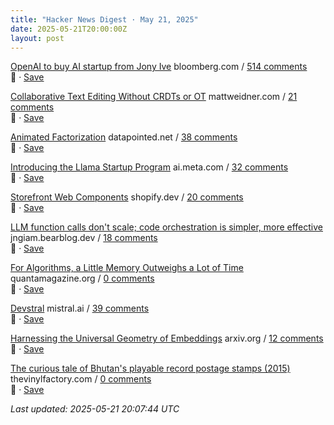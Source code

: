 ```yaml
---
title: "Hacker News Digest · May 21, 2025"
date: 2025-05-21T20:00:00Z
layout: post
---
```


[OpenAI to buy AI startup from Jony Ive](https://www.bloomberg.com/news/articles/2025-05-21/openai-to-buy-apple-veteran-jony-ive-s-ai-device-startup-in-6-5-billion-deal)  bloomberg.com / [514 comments](https://news.ycombinator.com/item?id=44053518)  
🔗 · [Save](https://bookmark.syazarilasyraf.com/bookmarks/new?url=https%3A%2F%2Fwww.bloomberg.com%2Fnews%2Farticles%2F2025-05-21%2Fopenai-to-buy-apple-veteran-jony-ive-s-ai-device-startup-in-6-5-billion-deal&title=OpenAI%20to%20buy%20AI%20startup%20from%20Jony%20Ive)

[Collaborative Text Editing Without CRDTs or OT](https://mattweidner.com/2025/05/21/text-without-crdts.html)  mattweidner.com / [21 comments](https://news.ycombinator.com/item?id=44053560)  
🔗 · [Save](https://bookmark.syazarilasyraf.com/bookmarks/new?url=https%3A%2F%2Fmattweidner.com%2F2025%2F05%2F21%2Ftext-without-crdts.html&title=Collaborative%20Text%20Editing%20Without%20CRDTs%20or%20OT)

[Animated Factorization](http://www.datapointed.net/visualizations/math/factorization/animated-diagrams/)  datapointed.net / [38 comments](https://news.ycombinator.com/item?id=44051958)  
🔗 · [Save](https://bookmark.syazarilasyraf.com/bookmarks/new?url=http%3A%2F%2Fwww.datapointed.net%2Fvisualizations%2Fmath%2Ffactorization%2Fanimated-diagrams%2F&title=Animated%20Factorization)

[Introducing the Llama Startup Program](https://ai.meta.com/blog/llama-startup-program/?_fb_noscript=1)  ai.meta.com / [32 comments](https://news.ycombinator.com/item?id=44052984)  
🔗 · [Save](https://bookmark.syazarilasyraf.com/bookmarks/new?url=https%3A%2F%2Fai.meta.com%2Fblog%2Fllama-startup-program%2F%3F_fb_noscript%3D1&title=Introducing%20the%20Llama%20Startup%20Program)

[Storefront Web Components](https://shopify.dev/docs/api/storefront-web-components)  shopify.dev / [20 comments](https://news.ycombinator.com/item?id=44053603)  
🔗 · [Save](https://bookmark.syazarilasyraf.com/bookmarks/new?url=https%3A%2F%2Fshopify.dev%2Fdocs%2Fapi%2Fstorefront-web-components&title=Storefront%20Web%20Components)

[LLM function calls don't scale; code orchestration is simpler, more effective](https://jngiam.bearblog.dev/mcp-large-data/)  jngiam.bearblog.dev / [18 comments](https://news.ycombinator.com/item?id=44053744)  
🔗 · [Save](https://bookmark.syazarilasyraf.com/bookmarks/new?url=https%3A%2F%2Fjngiam.bearblog.dev%2Fmcp-large-data%2F&title=LLM%20function%20calls%20don%27t%20scale%3B%20code%20orchestration%20is%20simpler%2C%20more%20effective)

[For Algorithms, a Little Memory Outweighs a Lot of Time](https://www.quantamagazine.org/for-algorithms-a-little-memory-outweighs-a-lot-of-time-20250521/)  quantamagazine.org / [0 comments](https://news.ycombinator.com/item?id=44055347)  
🔗 · [Save](https://bookmark.syazarilasyraf.com/bookmarks/new?url=https%3A%2F%2Fwww.quantamagazine.org%2Ffor-algorithms-a-little-memory-outweighs-a-lot-of-time-20250521%2F&title=For%20Algorithms%2C%20a%20Little%20Memory%20Outweighs%20a%20Lot%20of%20Time)

[Devstral](https://mistral.ai/news/devstral)  mistral.ai / [39 comments](https://news.ycombinator.com/item?id=44051733)  
🔗 · [Save](https://bookmark.syazarilasyraf.com/bookmarks/new?url=https%3A%2F%2Fmistral.ai%2Fnews%2Fdevstral&title=Devstral)

[Harnessing the Universal Geometry of Embeddings](https://arxiv.org/abs/2505.12540)  arxiv.org / [12 comments](https://news.ycombinator.com/item?id=44054425)  
🔗 · [Save](https://bookmark.syazarilasyraf.com/bookmarks/new?url=https%3A%2F%2Farxiv.org%2Fabs%2F2505.12540&title=Harnessing%20the%20Universal%20Geometry%20of%20Embeddings)

[The curious tale of Bhutan's playable record postage stamps (2015)](https://thevinylfactory.com/features/the-curious-tale-of-bhutans-playable-record-postage-stamps/)  thevinylfactory.com / [0 comments](https://news.ycombinator.com/item?id=44054775)  
🔗 · [Save](https://bookmark.syazarilasyraf.com/bookmarks/new?url=https%3A%2F%2Fthevinylfactory.com%2Ffeatures%2Fthe-curious-tale-of-bhutans-playable-record-postage-stamps%2F&title=The%20curious%20tale%20of%20Bhutan%27s%20playable%20record%20postage%20stamps%20%282015%29)


_Last updated: 2025-05-21 20:07:44 UTC_
